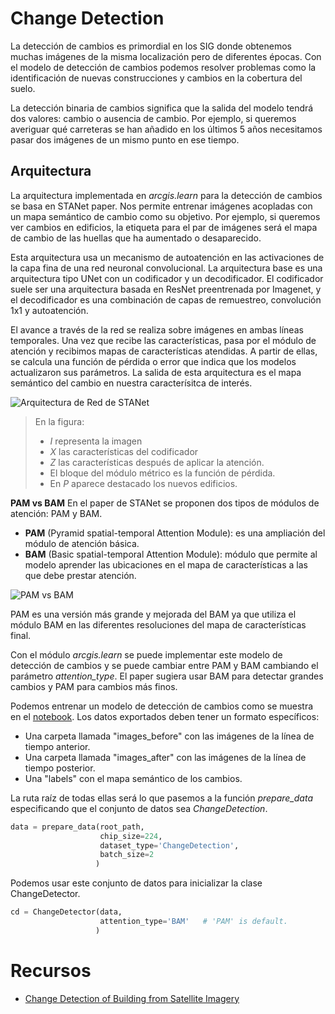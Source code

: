 # Change Detection

La detección de cambios es primordial en los SIG donde obtenemos muchas imágenes de la misma localización pero de diferentes épocas. Con el modelo de detección de cambios podemos resolver problemas como la identificación de nuevas construcciones y cambios en la cobertura del suelo.

La detección binaria de cambios significa que la salida del modelo tendrá dos valores: cambio o ausencia de cambio. Por ejemplo, si queremos averiguar qué carreteras se han añadido en los últimos 5 años necesitamos pasar dos imágenes de un mismo punto en ese tiempo. 

## Arquitectura

La arquitectura implementada en *arcgis.learn* para la detección de cambios se basa en STANet paper. Nos permite entrenar imágenes acopladas con un mapa semántico de cambio como su objetivo. Por ejemplo, si queremos ver cambios en edificios, la etiqueta para el par de imágenes será el mapa de cambio de las huellas que ha aumentado o desaparecido. 

Esta arquitectura usa un mecanismo de autoatención en las activaciones de la capa fina de una red neuronal convolucional. La arquitectura base es una arquitectura tipo UNet con un codificador y un decodificador. El codificador suele ser una arquitectura basada en ResNet preentrenada por Imagenet, y el decodificador es una combinación de capas de remuestreo, convolución 1x1 y autoatención.

El avance a través de la red se realiza sobre imágenes en ambas líneas temporales. Una vez que recibe las características, pasa por el módulo de atención y recibimos mapas de características atendidas. A partir de ellas, se calcula una función de pérdida o error que indica que los modelos actualizaron sus parámetros. La salida de esta arquitectura es el mapa semántico del cambio en nuestra caracterísitca de interés. 

![Arquitectura de Red de STANet](https://developers.arcgis.com/python/guide/base64-images/how_change_detection_works-gf07c027a-5e62-5d54-35ae-8576293ac486.png)

> En la figura:
> - *I* representa la imagen
> - *X* las características del codificador
> - *Z* las características después de aplicar la atención.
> - El bloque del módulo métrico es la función de pérdida.
> - En *P* aparece destacado los nuevos edificios. 

**PAM vs BAM**
En el paper de STANet se proponen dos tipos de módulos de atención: PAM y BAM.  
* **PAM** (Pyramid spatial-temporal Attention Module): es una ampliación del módulo de atención básica.
* **BAM** (Basic spatial-temporal Attention Module): módulo que permite al modelo aprender las ubicaciones en el mapa de características a las que debe prestar atención.

![PAM vs BAM](https://developers.arcgis.com/python/guide/base64-images/how_change_detection_works-g61582f5c-0e1e-382d-0cba-5de88b88dece.png)

PAM es una versión más grande y mejorada del BAM ya que utiliza el módulo BAM en las diferentes resoluciones del mapa de características final. 

Con el módulo *arcgis.learn* se puede implementar este modelo de detección de cambios y se puede cambiar entre PAM y BAM cambiando el parámetro *attention_type*. El paper sugiera usar BAM para detectar grandes cambios y PAM para cambios más finos. 

Podemos entrenar un modelo de detección de cambios como se muestra en el [notebook](https://www.arcgis.com/home/item.html?id=d700b1713cbf404bad01d92dfca0c91b). Los datos exportados deben tener un formato específicos:
- Una carpeta llamada "images_before" con las imágenes de la línea de tiempo anterior.
- Una carpeta llamada "images_after" con las imágenes de la línea de tiempo posterior.
- Una "labels" con el mapa semántico de los cambios. 

La ruta raíz de todas ellas será lo que pasemos a la función *prepare_data* especificando que el conjunto de datos sea *ChangeDetection*.
```python
data = prepare_data(root_path,
                    chip_size=224,
                    dataset_type='ChangeDetection', 
                    batch_size=2
                   )
```

Podemos usar este conjunto de datos para inicializar la clase ChangeDetector.
```python
cd = ChangeDetector(data,
                    attention_type='BAM'   # 'PAM' is default.
                   )
```


# Recursos
- [Change Detection of Building from Satellite Imagery](https://developers.arcgis.com/python/samples/change-detection-of-buildings-from-satellite-imagery/)